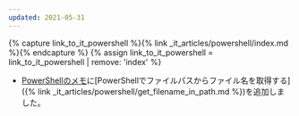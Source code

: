 ```yaml
---
updated: 2021-05-31
---
```

{% capture link_to_it_powershell %}{% link _it_articles/powershell/index.md %}{% endcapture %}
{% assign link_to_it_powershell = link_to_it_powershell | remove: 'index' %}

- [PowerShellのメモ]({{link_to_it_powershell}})に[PowerShellでファイルパスからファイル名を取得する]({% link _it_articles/powershell/get_filename_in_path.md %})を追加しました。

